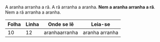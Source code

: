 A aranha arranha a rã. A rã arranha a aranha. **Nem a aranha arranha a rã**. Nem a rã arranha a aranha.

Folha| Linha| Onde se lê     | Leia-se
-----|------|----------------|----------------
10   |12    |aranhaarranha   | aranha arranha

